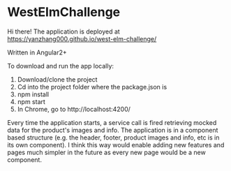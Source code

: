 # WestElmChallenge

Hi there! The application is deployed at https://yanzhang000.github.io/west-elm-challenge/

Written in Angular2+

To download and run the app locally: 
1. Download/clone the project
2. Cd into the project folder where the package.json is
3. npm install
4. npm start
5. In Chrome, go to http://localhost:4200/

Every time the application starts, a service call is fired retrieving mocked data for the product's images and info.
The application is in a component based structure (e.g. the header, footer, product images and info, etc is in its own component).
I think this way would enable adding new features and pages much simpler in the future as every new page would be a new component.




